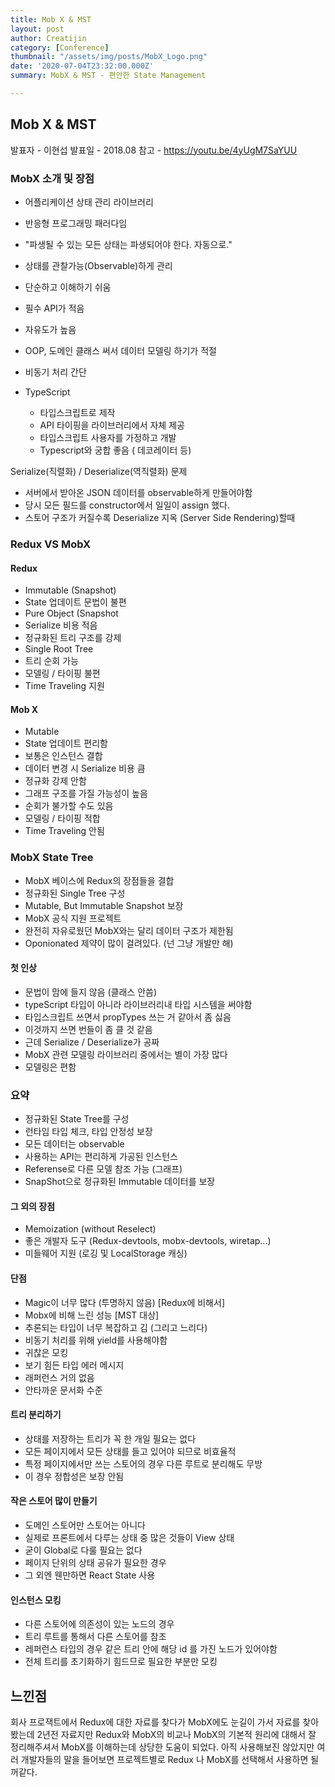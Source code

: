 ```yaml
---
title: Mob X & MST
layout: post
author: Creatijin
category: [Conference]
thumbnail: "/assets/img/posts/MobX_Logo.png"
date: '2020-07-04T23:32:00.000Z'
summary: MobX & MST - 편안한 State Management

---
```


## Mob X & MST

발표자 - 이현섭
발표일 - 2018.08
참고 - https://youtu.be/4yUgM7SaYUU


### MobX 소개 및 장점
- 어플리케이션 상태 관리 라이브러리
- 반응형 프로그래밍 패러다임
- "파생될 수 있는 모든 상태는 파생되어야 한다. 자동으로."
- 상태를 관찰가능(Observable)하게 관리

- 단순하고 이해하기 쉬움
- 필수 API가 적음
- 자유도가 높음
- OOP, 도메인 클래스 써서 데이터 모델링 하기가 적절
- 비동기 처리 간단
- TypeScript
  - 타입스크립트로 제작
  - API 타이핑을 라이브러리에서 자체 제공
  - 타입스크립트 사용자를 가정하고 개발
  - Typescript와 궁합 좋음 ( 데코레이터 등)


Serialize(직렬화) / Deserialize(역직렬화) 문제

- 서버에서 받아온 JSON 데이터를 observable하게 만들어야함
- 당시 모든 필드를 constructor에서 일일이 assign 했다.
- 스토어 구조가 커질수록 Deserialize 지옥 (Server Side Rendering)할때

### Redux VS MobX

#### Redux

- Immutable (Snapshot)
- State 업데이트 문법이 불편
- Pure Object (Snapshot
- Serialize 비용 적음
- 정규화된 트리 구조를 강제
- Single Root Tree
- 트리 순회 가능
- 모델링 / 타이핑 불편
- Time Traveling 지원

#### Mob X

- Mutable
- State 업데이트 편리함
- 보통은 인스턴스 결합
- 데이터 변경 시 Serialize 비용 큼
- 정규화 강제 안함
- 그래프 구조를 가질 가능성이 높음
- 순회가 불가할 수도 있음
- 모델링 / 타이핑 적합
- Time Traveling 안됨

### MobX State Tree

- MobX 베이스에 Redux의 장점들을 결합
- 정규화된 Single Tree 구성
- Mutable, But Immutable Snapshot 보장
- MobX 공식 지원 프로젝트
- 완전히 자유로웠던 MobX와는 달리 데이터 구조가 제한됨
- Oponionated 제약이 많이 걸려있다. (넌 그냥 개발만 해)



#### 첫 인상

- 문법이 맘에 들지 않음 (클래스 안씀)
- typeScript 타입이 아니라 라이브러리내 타입 시스템을 써야함
- 타입스크립트 쓰면서 propTypes 쓰는 거 같아서 좀 싫음
- 이것까지 쓰면 번들이 좀 클 것 같음
- 근데 Serialize / Deserialize가 공짜
- MobX 관련 모델링 라이브러리 중에서는 별이 가장 많다
- 모델링은 편함

### 요약

- 정규화된 State Tree를 구성
- 런타임 타입 체크, 타입 안정성 보장
- 모든 데이터는 observable
- 사용하는 API는 편리하게 가공된 인스턴스
- Referense로 다른 모델 참조 가능 (그래프)
- SnapShot으로 정규화된 Immutable 데이터를 보장

#### 그 외의 장점

- Memoization (without Reselect)
- 좋은 개발자 도구 (Redux-devtools, mobx-devtools, wiretap...)
- 미들웨어 지원 (로깅 및 LocalStorage 캐싱)



#### 단점

- Magic이 너무 많다 (투명하지 않음) [Redux에 비해서]
- Mobx에 비해 느린 성능 [MST 대상]
- 추론되는 타입이 너무 복잡하고 김 (그리고 느리다)
- 비동기 처리를 위해 yield를 사용해야함
- 귀찮은 모킹
- 보기 힘든 타입 에러 메시지
- 래퍼런스 거의 없음
- 안타까운 문서화 수준

#### 트리 분리하기

- 상태를 저장하는 트리가 꼭 한 개일 필요는 없다
- 모든 페이지에서 모든 상태를 들고 있어야 되므로 비효율적
- 특정 페이지에서만 쓰는 스토어의 경우 다른 루트로 분리해도 무방
- 이 경우 정합성은 보장 안됨

#### 작은 스토어 많이 만들기

- 도메인 스토어만 스토어는 아니다
- 실제로 프론트에서 다루는 상태 중 많은 것들이 View 상태
- 굳이 Global로 다룰 필요는 없다
- 페이지 단위의 상태 공유가 필요한 경우
- 그 외엔 웬만하면 React State 사용

#### 인스턴스 모킹

- 다른 스토어에 의존성이 있는 노드의 경우
- 트리 루트를 통해서 다른 스토어를 참조
- 레퍼런스 타입의 경우 같은 트리 안에 해당 id 를 가진 노드가 있어야함
- 전체 트리를 초기화하기 힘드므로 필요한 부분만 모킹



## 느낀점
회사 프로잭트에서 Redux에 대한 자료를 찾다가 MobX에도 눈길이 가서 자료를 찾아봤는데
2년전 자료지만 Redux와 MobX의 비교나 MobX의 기본적 원리에 대해서 잘 정리해주셔서 MobX를 이해하는데
상당한 도움이 되었다. 아직 사용해보진 않았지만 여러 개발자들의 말을 들어보면 프로젝트별로 Redux 나 MobX를 선택해서 사용하면 될꺼같다.
